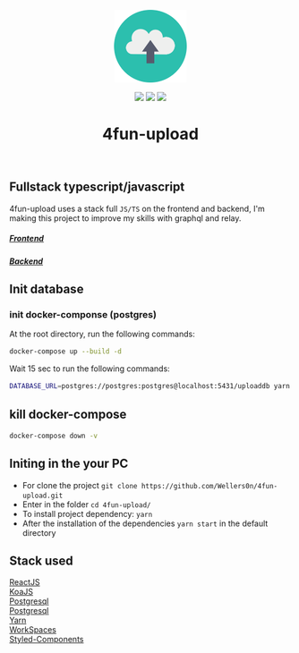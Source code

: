<p align="center">
    <img src="./upload.png" height="130"/>
</p>
<p align="center">
    <img src="https://img.shields.io/github/package-json/v/wellers0n/4fun-upload?style=flat-square"/>
    <img src="https://img.shields.io/github/last-commit/wellers0n/4fun-upload?style=flat-square"/>
    <a href="https://twitter.com/wellers0n_" target="_blank">
        <img src="https://img.shields.io/twitter/url/https/wellers0n_.svg?style=social"/>
    </a>
</p>

<p>
   <h1 align="center">4fun-upload</h1>
<p/>
    
<br/>

## Fullstack typescript/javascript  
  
  4fun-upload uses a stack full `JS/TS` on the frontend and backend, I'm making this project to improve
  my skills with graphql and relay.
  
  ##### [Frontend](https://github.com/Wellers0n/4fun-upload/tree/master/packages/client)
  ##### [Backend](https://github.com/Wellers0n/4fun-upload/tree/master/packages/server)
## Init database

### init docker-componse (postgres)

At the root directory, run the following commands:

```sh
docker-compose up --build -d
```

Wait 15 sec to run the following commands:

```sh
DATABASE_URL=postgres://postgres:postgres@localhost:5431/uploaddb yarn migrate:server up
```

## kill docker-compose

```sh
docker-compose down -v
```

## Initing in the your PC

- For clone the project `git clone https://github.com/Wellers0n/4fun-upload.git`
- Enter in the folder `cd 4fun-upload/`
- To install project dependency: `yarn`
- After the installation of the dependencies `yarn start` in the default directory
## Stack used

[ReactJS](https://reactjs.org/)<br/>
[KoaJS](https://koajs.com/)<br/>
[Postgresql](https://www.postgresql.org/)<br/>
[Postgresql](https://www.postgresql.org/)<br/>
[Yarn](https://yarnpkg.com/en/)<br/>
[WorkSpaces](https://yarnpkg.com/lang/en/docs/workspaces/)<br/>
[Styled-Components](https://www.styled-components.com/)<br/>
